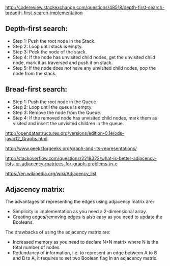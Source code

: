 http://codereview.stackexchange.com/questions/48518/depth-first-search-breadth-first-search-implementation

Depth-first search:
-----------------------
- Step 1: Push the root node in the Stack.  
- Step 2: Loop until stack is empty. 
- Step 3: Peek the node of the stack.  
- Step 4: If the node has unvisited child nodes, get the unvisited child node, mark it as traversed and push it on stack.   
- Step 5: If the node does not have any unvisited child nodes, pop the node from the stack.

Bread-first search:
-----------------------
- Step 1: Push the root node in the Queue.
- Step 2: Loop until the queue is empty.
- Step 3: Remove the node from the Queue.
- Step 4: If the removed node has unvisited child nodes, mark them as visited and insert the unvisited children in the queue.


http://opendatastructures.org/versions/edition-0.1e/ods-java/12_Graphs.html

http://www.geeksforgeeks.org/graph-and-its-representations/

http://stackoverflow.com/questions/2218322/what-is-better-adjacency-lists-or-adjacency-matrices-for-graph-problems-in-c

https://en.wikipedia.org/wiki/Adjacency_list

Adjacency matrix: 
-------------------------------------------------------------------
The advantages of representing the edges using adjacency matrix are: 
- Simplicity in implementation as you need a 2-dimensional array.
- Creating edges/removing edges is also easy as you need to update the Booleans.

The drawbacks of using the adjacency matrix are:  

- Increased memory as you need to declare N*N matrix where N is the total number of nodes.
- Redundancy of information, i.e. to represent an edge between A to B and B to A, it requires to set two Boolean flag in an adjacency matrix. 


